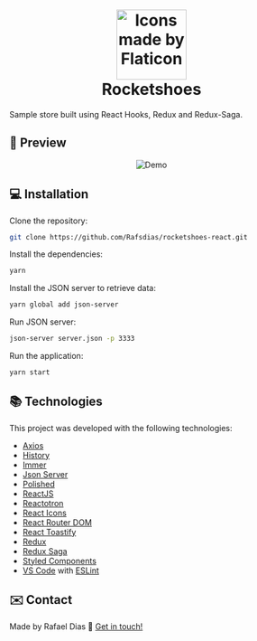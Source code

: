 <h1 align="center">
    <img alt="Icons made by Flaticon" src="https://image.flaticon.com/icons/svg/1108/1108832.svg" height="124" width="124">
    <br>
    Rocketshoes
</h1>

Sample store built using React Hooks, Redux and Redux-Saga.


## :eyes: Preview

<p align="center">
  <img alt="Demo" src="https://media.giphy.com/media/UQ6S0mMQry7tVQGID1/giphy.gif">
</p>


## :computer: Installation

Clone the repository:

```bash
git clone https://github.com/Rafsdias/rocketshoes-react.git
```

Install the dependencies:

```bash
yarn
```

Install the JSON server to retrieve data:

```bash
yarn global add json-server
```

Run JSON server:

```bash
json-server server.json -p 3333
```

Run the application:

```bash
yarn start
```

## :books: Technologies

This project was developed with the following technologies:

- [Axios](https://github.com/axios/axios)
- [History](https://github.com/browserstate/history.js/)
- [Immer](https://github.com/immerjs/immer)
- [Json Server](https://github.com/typicode/json-server)
- [Polished](https://github.com/styled-components/polished)
- [ReactJS](https://reactjs.org/)
- [Reactotron](https://github.com/infinitered/reactotron)
- [React Icons](https://www.npmjs.com/package/react-icons)
- [React Router DOM](https://www.npmjs.com/package/react-router-dom)
- [React Toastify](https://github.com/fkhadra/react-toastify)
- [Redux](https://redux.js.org/)
- [Redux Saga](https://github.com/redux-saga/redux-saga)
- [Styled Components](https://www.styled-components.com/)
- [VS Code](https://code.visualstudio.com/) with [ESLint](https://marketplace.visualstudio.com/items?itemName=dbaeumer.vscode-eslint)


## :envelope: Contact

Made by Rafael Dias :wave: [Get in touch!](https://www.linkedin.com/in/rafaeldias6/)
